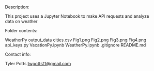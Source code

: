 Description:

This project uses a Jupyter Notebook to make API requests and analyze data on weather

Folder contents:

WeatherPy
    output_data
        cities.csv
        Fig1.png
        Fig2.png
        Fig3.png
        Fig4.png
    api_keys.py
    VacationPy.ipynb
    WeatherPy.ipynb
.gitignore
README.md

Contact info:

Tyler Potts
twpotts11@gmail.com